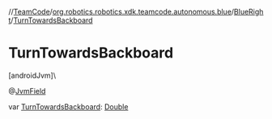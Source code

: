 //[TeamCode](../../../index.md)/[org.robotics.robotics.xdk.teamcode.autonomous.blue](../index.md)/[BlueRight](index.md)/[TurnTowardsBackboard](-turn-towards-backboard.md)

# TurnTowardsBackboard

[androidJvm]\

@[JvmField](https://kotlinlang.org/api/latest/jvm/stdlib/kotlin.jvm/-jvm-field/index.html)

var [TurnTowardsBackboard](-turn-towards-backboard.md): [Double](https://kotlinlang.org/api/latest/jvm/stdlib/kotlin/-double/index.html)
